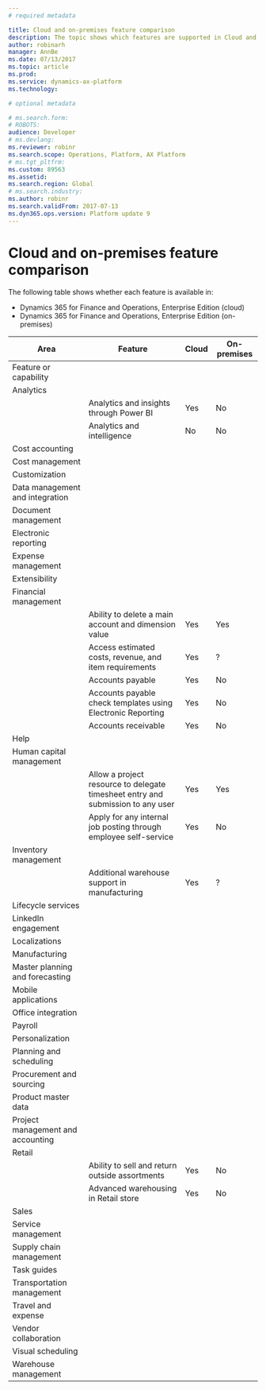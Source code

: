 ```yaml
---
# required metadata

title: Cloud and on-premises feature comparison
description: The topic shows which features are supported in Cloud and on-premises.
author: robinarh
manager: AnnBe
ms.date: 07/13/2017
ms.topic: article
ms.prod: 
ms.service: dynamics-ax-platform
ms.technology: 

# optional metadata

# ms.search.form: 
# ROBOTS: 
audience: Developer
# ms.devlang: 
ms.reviewer: robinr
ms.search.scope: Operations, Platform, AX Platform
# ms.tgt_pltfrm: 
ms.custom: 89563
ms.assetid: 
ms.search.region: Global
# ms.search.industry: 
ms.author: robinr
ms.search.validFrom: 2017-07-13
ms.dyn365.ops.version: Platform update 9
---
```


# Cloud and on-premises feature comparison

The following table shows whether each feature is available in:

+ Dynamics 365 for Finance and Operations, Enterprise Edition (cloud)
+ Dynamics 365 for Finance and Operations, Enterprise Edition (on-premises)


| Area | Feature | Cloud | On-premises|
|---|---|---|---|
| Feature or capability| | | |
| Analytics| | | |
| | Analytics and insights through Power BI | Yes | No |
| | Analytics and intelligence  | No | No |
| Cost accounting| | | |
| Cost management| | | |
| Customization| | | |
| Data management and integration| | | |
| Document management| | | |
| Electronic reporting| | | |
| Expense management| | | |
| Extensibility| | | |
| Financial management| | | |
| | Ability to delete a main account and dimension value | Yes | Yes |
| | Access estimated costs, revenue, and item requirements | Yes | ? |
| | Accounts payable | Yes | No |
| | Accounts payable check templates using Electronic Reporting | Yes | No |
| | Accounts receivable | Yes | No |
| Help| | | |
| Human capital management| | | |
| | Allow a project resource to delegate timesheet entry and submission to any user | Yes | Yes |
| | Apply for any internal job posting through employee self-service | Yes | No |
| Inventory management| | | |
| | Additional warehouse support in manufacturing | Yes | ? |
| Lifecycle services| | | |
| LinkedIn engagement| | | |
| Localizations| | | |
| Manufacturing| | | |
| Master planning and forecasting| | | |
| Mobile applications| | | |
| Office integration| | | |
| Payroll| | | |
| Personalization| | | |
| Planning and scheduling| | | |
| Procurement and sourcing| | | |
| Product master data| | | |
| Project management and accounting| | | |
| Retail| | | |
| |Ability to sell and return outside assortments | Yes | No |
| | Advanced warehousing in Retail store  | Yes | No |
| Sales| | | |
| Service management| | | |
| Supply chain management| | | |
| Task guides| | | |
| Transportation management| | | |
| Travel and expense| | | |
| Vendor collaboration| | | |
| Visual scheduling| | | |
| Warehouse management| | | |
